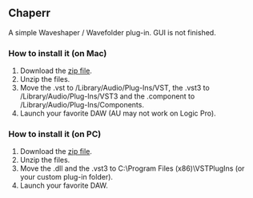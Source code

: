 ## Chaperr

A simple Waveshaper / Wavefolder plug-in.
GUI is not finished.

### How to install it (on Mac)

1. Download the [zip file](https://github.com/kinaarlabs/Chaperr/raw/master/Chaperr_MacOS.zip).
2. Unzip the files.
3. Move the .vst to /Library/Audio/Plug-Ins/VST, 
the .vst3 to /Library/Audio/Plug-Ins/VST3 
and the .component to /Library/Audio/Plug-Ins/Components.
4. Launch your favorite DAW (AU may not work on Logic Pro).

### How to install it (on PC)

1. Download the [zip file](https://github.com/kinaarlabs/Chaperr/raw/master/Chaperr_Windows_x64.zip).
2. Unzip the files.
3. Move the .dll and the .vst3 to C:\Program Files (x86)\VSTPlugIns (or your custom plug-in folder).
4. Launch your favorite DAW.

